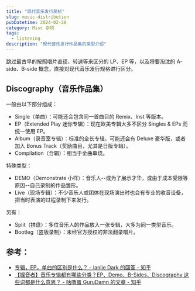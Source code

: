 ```yaml
---
title: "现代音乐发行简析"
slug: music-distribution
pubDatetime: 2024-02-28
category: Misc 杂项
tags:
  - listening
description: "现代音乐发行作品集的类型介绍"
---
```


跳过最古早的按照唱片直径、转速等来区分的 LP、EP 等，以及将要淘汰的 A-side、B-side 概念，直接对现代音乐发行规格进行区分。

## **Discography**（音乐作品集）

一般由以下部分组成：

- Single（单曲）：可能还会包含同一首曲目的 Remix、Inst 等版本。
- EP（Extended Play 迷你专辑）：现在欧美专辑大多不区分 Singles & EPs 而统一使用 EP。
- Album（录音室专辑）：标准的全长专辑，可能还会有 Deluxe 豪华版，或者加入 Bonus Track（奖励曲目，尤其是日版专辑）。
- Compilation（合辑）：相当于金曲串烧。

特殊类型：

- DEMO（Demonstrate 小样）：音乐人--或为了展示才华，或由于成本受限等原因--自己录制的作品雏形。
- Live（现场专辑）：不少音乐人或团体在现场演出时也会有专业的收音设备，把当时表演的过程录制下来发行。

另有：

- Split（拼盘）：多位音乐人的作品放入一张专辑，大多为同一类型音乐。
- Bootleg（盗版录制）：未经官方授权的非法翻录唱片。

## 参考：

- [专辑，EP，单曲的区别是什么？ - Ianlie Dark 的回答 - 知乎](https://www.zhihu.com/question/22888388/answer/33255107)
- [【掘音者】音乐专辑都有哪些分类？EP、Demo、B-Sides、Discography 这些词都是什么意思？ - 咕噜蛋 GuruDamn 的文章 - 知乎](https://zhuanlan.zhihu.com/p/443423127)
